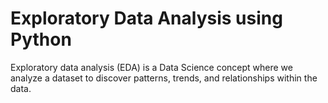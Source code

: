 # Exploratory Data Analysis using Python
Exploratory data analysis (EDA) is a Data Science concept where we analyze a dataset to discover patterns, trends, and relationships within the data.
